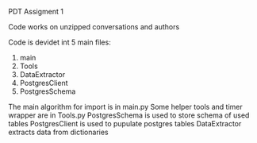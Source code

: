 PDT Assigment 1

Code works on unzipped conversations and authors

Code is devidet int 5 main files:
1. main
2. Tools
3. DataExtractor
4. PostgresClient
5. PostgresSchema

The main algorithm for import is in main.py
Some helper tools and timer wrapper are in Tools.py
PostgresSchema is used to store schema of used tables
PostgresClient is used to pupulate postgres tables
DataExtractor extracts data from dictionaries